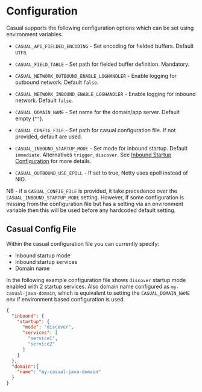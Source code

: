 # Configuration

Casual supports the following configuration options which can be set using environment variables.

* `CASUAL_API_FIELDED_ENCODING` - Set encoding for fielded buffers. Default `UTF8`.
* `CASUAL_FIELD_TABLE` - Set path for fielded buffer definition. Mandatory.
* `CASUAL_NETWORK_OUTBOUND_ENABLE_LOGHANDLER` - Enable logging for outbound network. Default `false`.
* `CASUAL_NETWORK_INBOUND_ENABLE_LOGHANDLER` - Enable logging for inbound network. Default `false`.
* `CASUAL_DOMAIN_NAME` - Set name for the domain/app server. Default empty (`""`).

* `CASUAL_CONFIG_FILE` - Set path for casual configuration file. If not provided, default are used.
* `CASUAL_INBOUND_STARTUP_MODE` - Set mode for inbound startup. Default `immediate`. Alternatives `trigger`, `discover`.
    See [Inbound Startup Configuration](inbound.md#startup-configuration) for more details.
* `CASUAL_OUTBOUND_USE_EPOLL` - If set to true, Netty uses epoll instead of NIO.

NB - if a `CASUAL_CONFIG_FILE` is provided, it take precedence over the `CASUAL_INBOUND_STARTUP_MODE` setting.
However, if some configuration is missing from the configuration file but has a setting via an environment variable then this will be used before any hardcoded default setting.

## Casual Config File

Within the casual configuration file you can currently specify:
* Inbound startup mode 
* Inbound startup services
* Domain name

In the following example configuration file shows `discover` startup mode enabled with 2 startup services. Also domain name configured as `my-casual-java-domain`, which is equivalent to setting the `CASUAL_DOMAIN_NAME` env if environment based configuration is used.
```json
{
  "inbound": {
    "startup": {
      "mode": "discover",
      "services": [
        "service1",
        "service2"
      ]
    }
  },
  "domain":{
    "name": "my-casual-java-domain"
  }
}
```